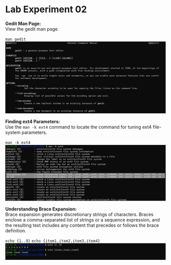 # Lab Experiment 02

**Gedit Man Page:**  
View the gedit man page.

`man gedit`
![alt text](ManGedit.png)


**Finding ext4 Parameters:**  
Use the `man -k ext4` command to locate the command for tuning ext4 file-system parameters.

`man -k ext4`
![alt text](ManExt4.png)

**Understanding Brace Expansion:**  
Brace expansion generates discretionary strings of characters. Braces enclose a comma-separated list of strings or a sequence expression, and the resulting text includes any content that precedes or follows the brace definition.

`echo {1..9}`
`echo {item1,item2,item3,item4}`
![alt text](BraceExpansion.png)